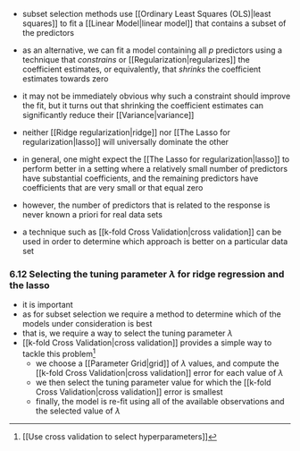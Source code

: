 * subset selection methods use [[Ordinary Least Squares (OLS)|least squares]] to fit a [[Linear Model|linear model]] that contains a subset of the predictors
* as an alternative, we can fit a model containing all $p$ predictors using a technique that *constrains* or [[Regularization|regularizes]] the coefficient estimates, or equivalently, that *shrinks* the coefficient estimates towards zero
* it may not be immediately obvious why such a constraint should improve the fit, but it turns out that shrinking the coefficient estimates can significantly reduce their [[Variance|variance]]


* neither [[Ridge regularization|ridge]] nor [[The Lasso for regularization|lasso]] will universally dominate the other
* in general, one might expect the [[The Lasso for regularization|lasso]] to perform better in a setting where a relatively small number of predictors have substantial coefficients, and the remaining predictors have coefficients that are very small or that equal zero
* however, the number of predictors that is related to the response is never known a priori for real data sets
* a technique such as [[k-fold Cross Validation|cross validation]] can be used in order to determine which approach is better on a particular data set

### 6.12 Selecting the tuning parameter $\lambda$ for ridge regression and the lasso

* it is important
* as for subset selection we require a method to determine which of the models under consideration is best
* that is, we require a way to select the tuning parameter $\lambda$
* [[k-fold Cross Validation|cross validation]] provides a simple way to tackle this problem[^1]
    * we choose a [[Parameter Grid|grid]] of $\lambda$ values, and compute the [[k-fold Cross Validation|cross validation]] error for each value of $\lambda$
    * we then select the tuning parameter value for which the [[k-fold Cross Validation|cross validation]] error is smallest
    * finally, the model is re-fit using all of the available observations and the selected value of $\lambda$

[^1]: [[Use cross validation to select hyperparameters]]